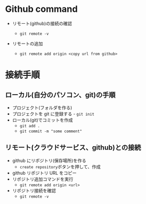 # Github command

- リモート(github)の接続の確認

  - `git remote -v`

- リモートの追加
  - `git remote add origin <copy url from github>`

# 接続手順

## ローカル(自分のパソコン、git)の手順

- プロジェクト(フォルダを作る)
- プロジェクトを git に登録する - `git init`
- ローカル(git)でコミットを作成
  - `git add .`
  - `git commit -m "some comment"`

## リモート(クラウドサービス、github)との接続

- github にリポジトリ(保存場所)を作る
  - `create repository`ボタンを押して、作成
- github リポジトリ URL をコピー
- リポジトリ追加コマンドを実行
  - `git remote add origin <url>`
- リポジトリ接続を確認
  - `git remote -v`
